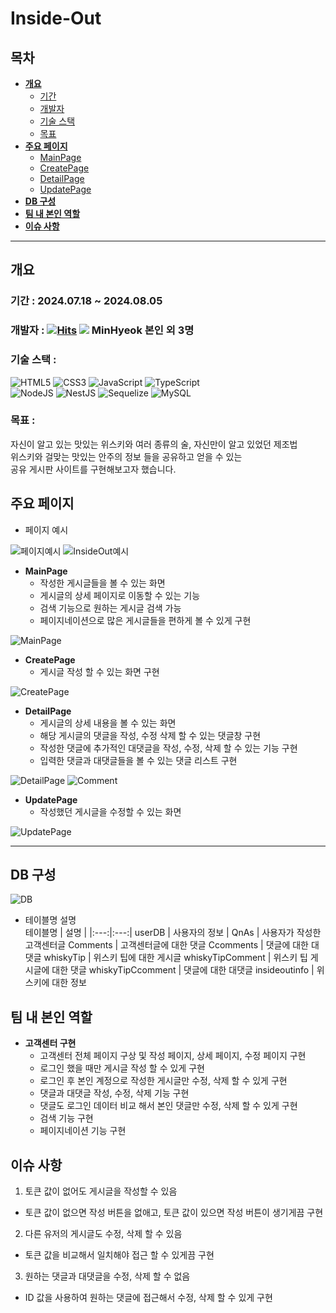 # Inside-Out

## 목차

- [**개요**](#개요)
    - [기간](#기간)
    - [개발자](#개발자)
    - [기술 스택](#기술-스택)
    - [목표](#목표)
- [**주요 페이지**](#주요-페이지)
    - [MainPage](#MainPage)
    - [CreatePage](#CreatePage)
    - [DetailPage](#DetailPage)
    - [UpdatePage](#UpdatePage)
- [**DB 구성**](#DB-구성)
- [**팀 내 본인 역할**](#팀-내-본인-역할)
- [**이슈 사항**](#이슈-사항)

---

## 개요

### 기간 : 2024.07.18 ~ 2024.08.05

### 개발자 : [![Hits](https://hits.seeyoufarm.com/api/count/incr/badge.svg?url=https%3A%2F%2Fgithub.com%2FMinhyeokChoco&count_bg=%2379C83D&title_bg=%23555555&icon=&icon_color=%23E7E7E7&title=hits&edge_flat=false)](https://hits.seeyoufarm.com) <a href="https://www.notion.so/DB-671252724f1b4f4e98e6d1a705703e3a"><img src="https://img.shields.io/badge/notion-000000?style=for-the-badge&logo=notion&logoColor=white"></a> MinHyeok 본인 외 3명

### 기술 스택 :
![HTML5](https://img.shields.io/badge/html5-%23E34F26.svg?style=for-the-badge&logo=html5&logoColor=white)
![CSS3](https://img.shields.io/badge/css3-%231572B6.svg?style=for-the-badge&logo=css3&logoColor=white)
![JavaScript](https://img.shields.io/badge/javascript-%23323330.svg?style=for-the-badge&logo=javascript&logoColor=%23F7DF1E)
![TypeScript](https://img.shields.io/badge/typescript-%23007ACC.svg?style=for-the-badge&logo=typescript&logoColor=white)<br>
![NodeJS](https://img.shields.io/badge/node.js-6DA55F?style=for-the-badge&logo=node.js&logoColor=white)
![NestJS](https://img.shields.io/badge/nestjs-%23E0234E.svg?style=for-the-badge&logo=nestjs&logoColor=white)
![Sequelize](https://img.shields.io/badge/Sequelize-52B0E7?style=for-the-badge&logo=Sequelize&logoColor=white)
![MySQL](https://img.shields.io/badge/mysql-4479A1.svg?style=for-the-badge&logo=mysql&logoColor=white)

### 목표 :
자신이 알고 있는 맛있는 위스키와 여러 종류의 술, 자신만이 알고 있었던 제조법<br>위스키와 걸맞는 맛있는 안주의 정보 들을 공유하고 얻을 수 있는<br> 공유 게시판 사이트를 구현해보고자 했습니다.

## 주요 페이지

- 페이지 예시

![페이지예시](https://github.com/user-attachments/assets/9dfb1de3-a959-499b-871a-6a12f81cce5f)
![InsideOut예시](https://github.com/user-attachments/assets/3ee44f3e-f837-4315-8d79-406c5c48ae22)

- **MainPage**
    - 작성한 게시글들을 볼 수 있는 화면
    - 게시글의 상세 페이지로 이동할 수 있는 기능
    - 검색 기능으로 원하는 게시글 검색 가능
    - 페이지네이션으로 많은 게시글들을 편하게 볼 수 있게 구현

![MainPage](https://github.com/user-attachments/assets/83c4d1dd-c029-4535-bad3-dd457641e2e4)

- **CreatePage**
    - 게시글 작성 할 수 있는 화면 구현

![CreatePage](https://github.com/user-attachments/assets/5935a3a8-3f2c-4f2b-ae84-ea041ebe6278)

- **DetailPage**
    - 게시글의 상세 내용을 볼 수 있는 화면
    - 해당 게시글의 댓글을 작성, 수정 삭제 할 수 있는 댓글창 구현
    - 작성한 댓글에 추가적인 대댓글을 작성, 수정, 삭제 할 수 있는 기능 구현
    - 입력한 댓글과 대댓글들을 볼 수 있는 댓글 리스트 구현

![DetailPage](https://github.com/user-attachments/assets/724ce044-2af9-41a8-bae0-3d1d8109bc49)
![Comment](https://github.com/user-attachments/assets/7c22aa5c-cf38-4696-a0ce-41ea757a74e9)

- **UpdatePage**
    - 작성했던 게시글을 수정할 수 있는 화면

![UpdatePage](https://github.com/user-attachments/assets/685838e9-4aeb-4fa1-91aa-1b3ca04a0fba)

---

## DB 구성
![DB](https://github.com/user-attachments/assets/6654339a-2699-4e91-a02b-916cacf4962e)

- 테이블명 설명<br>
    테이블명 | 설명 |
    |:---:|:---:|
    userDB | 사용자의 정보 |
    QnAs | 사용자가 작성한 고객센터글
    Comments | 고객센터글에 대한 댓글
    Ccomments | 댓글에 대한 대댓글
    whiskyTip | 위스키 팁에 대한 게시글
    whiskyTipComment | 위스키 팁 게시글에 대한 댓글
    whiskyTipCcomment | 댓글에 대한 대댓글
    insideoutinfo | 위스키에 대한 정보

## 팀 내 본인 역할
- **고객센터 구현**
    - 고객센터 전체 페이지 구상 및 작성 페이지, 상세 페이지, 수정 페이지 구현
    - 로그인 했을 때만 게시글 작성 할 수 있게 구현
    - 로그인 후 본인 계정으로 작성한 게시글만 수정, 삭제 할 수 있게 구현
    - 댓글과 대댓글 작성, 수정, 삭제 기능 구현
    - 댓글도 로그인 데이터 비교 해서 본인 댓글만 수정, 삭제 할 수 있게 구현
    - 검색 기능 구현
    - 페이지네이션 기능 구현

## 이슈 사항
1. 토큰 값이 없어도 게시글을 작성할 수 있음
- 토큰 값이 없으면 작성 버튼을 없애고, 토큰 값이 있으면 작성 버튼이 생기게끔 구현
2. 다른 유저의 게시글도 수정, 삭제 할 수 있음
- 토큰 값을 비교해서 일치해야 접근 할 수 있게끔 구현
3. 원하는 댓글과 대댓글을 수정, 삭제 할 수 없음
- ID 값을 사용하여 원하는 댓글에 접근해서 수정, 삭제 할 수 있게 구현

